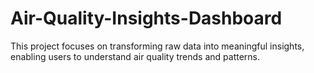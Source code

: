 # Air-Quality-Insights-Dashboard
This project focuses on transforming raw data into meaningful insights, enabling users to understand air quality trends and patterns.
